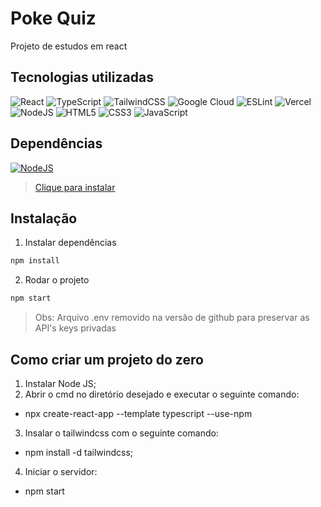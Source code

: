 # Poke Quiz

Projeto de estudos em react

## Tecnologias utilizadas

![React](https://img.shields.io/badge/react-%2320232a.svg?style=for-the-badge&logo=react&logoColor=%2361DAFB) ![TypeScript](https://img.shields.io/badge/typescript-%23007ACC.svg?style=for-the-badge&logo=typescript&logoColor=white) ![TailwindCSS](https://img.shields.io/badge/tailwindcss-%2338B2AC.svg?style=for-the-badge&logo=tailwind-css&logoColor=white) ![Google Cloud](https://img.shields.io/badge/GoogleCloud-%234285F4.svg?style=for-the-badge&logo=google-cloud&logoColor=white) ![ESLint](https://img.shields.io/badge/ESLint-4B3263?style=for-the-badge&logo=eslint&logoColor=white) ![Vercel](https://img.shields.io/badge/vercel-%23000000.svg?style=for-the-badge&logo=vercel&logoColor=white) ![NodeJS](https://img.shields.io/badge/node.js-6DA55F?style=for-the-badge&logo=node.js&logoColor=white) ![HTML5](https://img.shields.io/badge/html5-%23E34F26.svg?style=for-the-badge&logo=html5&logoColor=white) ![CSS3](https://img.shields.io/badge/css3-%231572B6.svg?style=for-the-badge&logo=css3&logoColor=white) ![JavaScript](https://img.shields.io/badge/javascript-%23323330.svg?style=for-the-badge&logo=javascript&logoColor=%23F7DF1E) 

## Dependências

[![NodeJS](https://img.shields.io/badge/node.js-6DA55F?style=for-the-badge&logo=node.js&logoColor=white)](https://nodejs.org/en/download) 
> [Clique para instalar](https://nodejs.org/en/download) 

## Instalação

1. Instalar dependências
```bash
npm install
```

2. Rodar o projeto
```bash
npm start
```

> Obs: Arquivo .env removido na versão de github para preservar as API's keys privadas

## Como criar um projeto do zero

1. Instalar Node JS;
2. Abrir o cmd no diretório desejado e executar o seguinte comando: 
  - npx create-react-app <nome do projeto> --template typescript --use-npm
3. Insalar o tailwindcss com o seguinte comando:
  - npm install -d tailwindcss;
4. Iniciar o servidor:
  - npm start